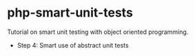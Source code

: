 php-smart-unit-tests
====================

Tutorial on smart unit testing with object oriented programming.

* Step 4: Smart use of abstract unit tests
